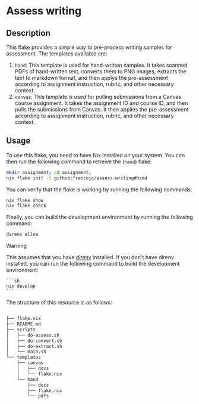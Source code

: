 # Assess writing 


## Description 

This flake provides a simple way to pre-process writing samples for assessment. The templates available are: 

1. `hand`: This template is used for hand-written samples. It takes scanned PDFs of hand-written text, converts them to PNG images, extracts the text to markdown format, and then applys the pre-assessment according to assignment instruction, rubric, and other necessary context.
2. `canvas`: This template is used for pulling submissions from a Canvas course assignment. It takes the assignment ID and course ID, and then pulls the submissions from Canvas. It then applies the pre-assessment according to assignment instruction, rubric, and other necessary context.

## Usage 

To use this flake, you need to have Nix installed on your system. You can then run the following command to retreive the (`hand`) flake:

```sh
mkdir assignment; cd assignment;
nix flake init -t github:francojc/assess-writing#hand
```

You can verify that the flake is working by running the following commands: 

```sh
nix flake show
nix flake check
```

Finally, you can build the development environment by running the following command: 

```sh
direnv allow
```

> [!WARNING]
> This assumes that you have [direnv](https://direnv.net/) installed. If you don't have direnv installed, you can run the following command to build the development environment: 
>

    ```sh
    nix develop
    ```


The structure of this resource is as follows: 

```sh 

├── flake.nix
├── README.md
├── scripts
│   ├── do-assess.sh
│   ├── do-convert.sh
│   ├── do-extract.sh
│   └── main.sh
└── templates
    ├── canvas
    │   ├── docs
    │   └── flake.nix
    └── hand
        ├── docs
        ├── flake.nix
        └── pdfs
```


